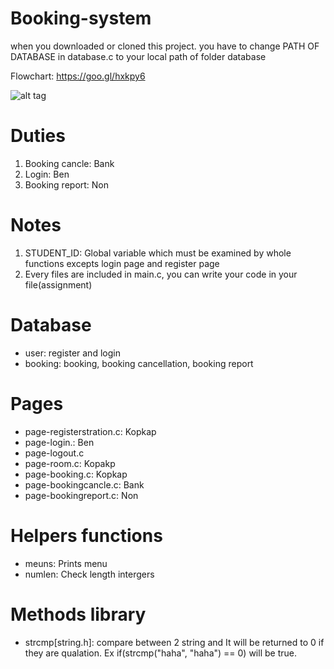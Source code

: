 # Booking-system
when you downloaded or cloned this project. you have to change PATH OF DATABASE in database.c to your local path of folder database

Flowchart: https://goo.gl/hxkpy6

![alt tag](https://camo.githubusercontent.com/88d4d8f9090cb6d03e4f79b7c840ae1c06bbd7ff/68747470733a2f2f73636f6e74656e742e66626b6b352d352e666e612e666263646e2e6e65742f7433312e302d382f31343638323133325f3830303831353134363732363932335f353935353536353934353532363037323136385f6f2e6a7067)

# Duties
1. Booking cancle: Bank
2. Login: Ben
3. Booking report: Non

# Notes
1. STUDENT_ID: Global variable which must be examined by whole functions excepts login page and register page
2. Every files are included in main.c, you can write your code in your file(assignment)

# Database
- user: register and login
- booking: booking, booking cancellation, booking report

# Pages
- page-registerstration.c: Kopkap
- page-login.: Ben
- page-logout.c
- page-room.c: Kopakp
- page-booking.c: Kopkap
- page-bookingcancle.c: Bank
- page-bookingreport.c: Non

# Helpers functions
- meuns: Prints menu
- numlen: Check length intergers

# Methods library
- strcmp[string.h]: compare between 2 string and It will be returned to 0 if they are qualation. Ex if(strcmp("haha", "haha") == 0) will be true.
